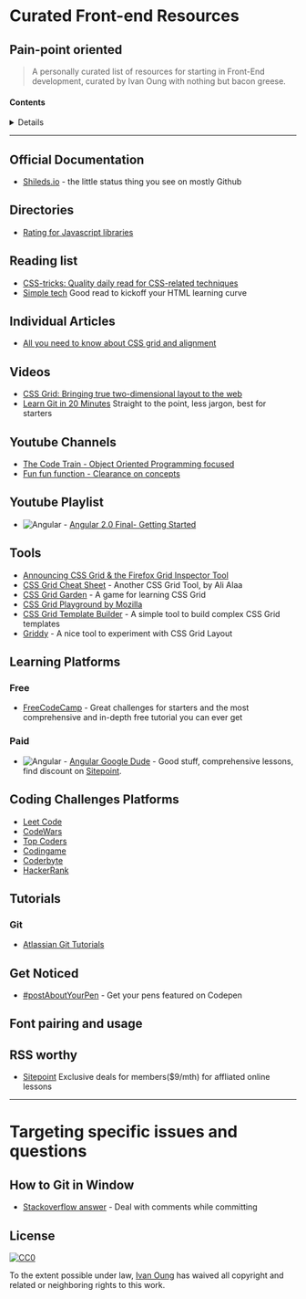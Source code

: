 # Curated Front-end Resources
## Pain-point oriented
> A personally curated list of resources for starting in Front-End development, curated by Ivan Oung with nothing but bacon greese.


#### Contents

<details>

<!-- toc -->
- [Official Documentation](#official-documentation)
- [Directories](#directories)
- [Reading List](#reading-list)
- [Individual Articles](#individual-articles)
- [Videos](#videos)
- [Youtube Channels](#youtube-channels)
- [Tools](#tools)
- [Learning Platforms](#learning-platoforms)
- [Coding Challenges Platforms](#coding-challenges-platforms)
- [Tutorials](#tutorials)
    - [Git](#git) - To start version controlling your projects
- [Getting noticed - feature your work](#get-noticed)
- [Font pairing and usage](#font-paring-and-usage)
- [RSS worthy](#rss-worthy) - To keep them in your reading list
<!-- tocstop -->

</details>

---

## Official Documentation

* [Shileds.io](http://shields.io/) - the little status thing you see on mostly Github

## Directories

* [Rating for Javascript libraries](https://www.javascripting.com/)

## Reading list

* [CSS-tricks: Quality daily read for CSS-related techniques](https://css-tricks.com/)
* [Simple tech](http://www.htmldog.com/techniques/) Good read to kickoff your HTML learning curve

## Individual Articles
* [All you need to know about CSS grid and alignment](https://css-tricks.com/snippets/css/complete-guide-grid/)

## Videos

* [CSS Grid: Bringing true two-dimensional layout to the web](https://channel9.msdn.com/Events/WebPlatformSummit/Microsoft-Edge-Web-Summit-2017/ES08)
* [Learn Git in 20 Minutes](https://www.youtube.com/watch?v=Y9XZQO1n_7c) Straight to the point, less jargon, best for starters

## Youtube Channels
* [The Code Train - Object Oriented Programming focused](https://www.youtube.com/channel/UCvjgXvBlbQiydffZU7m1_aw)
* [Fun fun function - Clearance on concepts](https://www.youtube.com/channel/UCO1cgjhGzsSYb1rsB4bFe4Q)

## Youtube Playlist
* ![Angular][angular] - [Angular 2.0 Final- Getting Started](https://www.youtube.com/playlist?list=PL55RiY5tL51rLeDxRPlE6Hsnss3QDCCKc)

## Tools

* [Announcing CSS Grid & the Firefox Grid Inspector Tool](https://www.youtube.com/watch?v=16enLRDbOyY)
* [CSS Grid Cheat Sheet](https://alialaa.github.io/css-grid-cheat-sheet/) - Another CSS Grid Tool, by Ali Alaa
* [CSS Grid Garden](http://cssgridgarden.com/) - A game for learning CSS Grid
* [CSS Grid Playground by Mozilla](https://mozilladevelopers.github.io/playground/)
* [CSS Grid Template Builder](http://codepen.io/anthonydugois/full/RpYBmy) - A simple tool to build complex CSS Grid templates
* [Griddy](http://griddy.io) - A nice tool to experiment with CSS Grid Layout


## Learning Platforms

### Free
* [FreeCodeCamp](https://www.freecodecamp.org/) - Great challenges for starters and the most comprehensive and in-depth free tutorial you can ever get

### Paid
* ![Angular][angular] - [Angular Google Dude](https://ultimateangular.com/) - Good stuff, comprehensive lessons, find discount on [Sitepoint](https://www.sitepoint.com/).



## Coding Challenges Platforms
* [Leet Code](https://leetcode.com/)
* [CodeWars](https://www.codewars.com/)
* [Top Coders](https://www.topcoder.com/)
* [Codingame](https://www.codingame.com/start)
* [Coderbyte](https://coderbyte.com/)
* [HackerRank](https://www.hackerrank.com/dashboard)

## Tutorials


### Git

* [Atlassian Git Tutorials](https://www.atlassian.com/git/tutorials)


## Get Noticed

* [#postAboutYourPen](https://codepen.io/rachsmith/project/full/Darjgq/) - Get your pens featured on Codepen


## Font pairing and usage

## RSS worthy
* [Sitepoint](https://www.sitepoint.com/) Exclusive deals for members($9/mth) for affliated online lessons

---
# Targeting specific issues and questions

## How to Git in Window
* [Stackoverflow answer](https://stackoverflow.com/a/12355120/8011883) - Deal with comments while committing

## License

[![CC0](http://mirrors.creativecommons.org/presskit/buttons/88x31/svg/cc-zero.svg)](https://creativecommons.org/publicdomain/zero/1.0/)

To the extent possible under law, [Ivan Oung](https://github.com/ivanoung/) has waived all copyright and related or neighboring rights to this work.


[angular]: https://img.shields.io/badge/Framework-Angular-red.svg